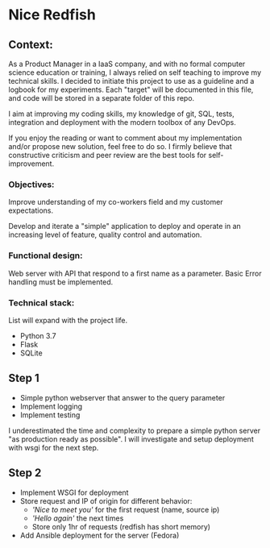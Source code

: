 # Nice Redfish
## Context:
As a Product Manager in a IaaS company, and with no formal computer science education or training, I always relied on self teaching to improve my technical skills. I decided to initiate this project to use as a guideline and a logbook for my experiments. Each "target" will be documented in this file, and code will be stored in a separate folder of this repo.

I aim at improving my coding skills, my knowledge of git, SQL, tests, integration and deployment with the modern toolbox of any DevOps.

If you enjoy the reading or want to comment about my implementation and/or propose new solution, feel free to do so. I firmly believe that constructive criticism and peer review are the best tools for self-improvement.

### Objectives:
Improve understanding of my co-workers field and my customer expectations.

Develop and iterate a "simple" application to deploy and operate in an increasing level of feature, quality control and automation.

### Functional design:
Web server with API that respond to a first name as a parameter.
Basic Error handling must be implemented.

### Technical stack:
List will expand with the project life.
- Python 3.7
- Flask
- SQLite

## Step 1
- Simple python webserver that answer to the query parameter
- Implement logging
- Implement testing

I underestimated the time and complexity to prepare a simple python server "as production ready as possible".
I will investigate and setup deployment with wsgi for the next step.

## Step 2
- Implement WSGI for deployment
- Store request and IP of origin for different behavior:
  - _'Nice to meet you'_ for the first request (name, source ip)
  - _'Hello again'_ the next times
  - Store only 1hr of requests (redfish has short memory)
- Add Ansible deployment for the server (Fedora)
